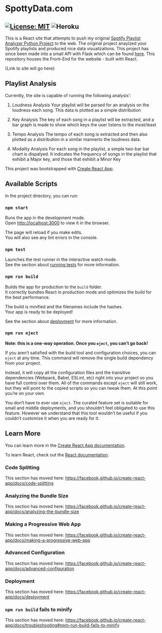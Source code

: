 # SpottyData.com
[![License: MIT](https://img.shields.io/badge/License-MIT-yellow.svg)](https://opensource.org/licenses/MIT)
![Heroku](https://heroku-badge.herokuapp.com/?app=spottydata)
---
This is a React site that attempts to push my original [Spotify Playlist Analyzer Python Project](https://github.com/NLeRoy917/spotify-playlist-analyzer) to the web. The original project anaylzed your Spotify playlists and produced nice data visualizations. This project has since been made into a small API with Flask which can be found [here](https://github.com/NLeRoy917/playlist-analyzer-api). This repository houses the Front-End for the website - built with React. 

{Link to site will go here}

## Playlist Analysis
Currently, the site is capable of running the following analysis':
1. Loudness Analysis
  Your playlist will be parsed for an analysis on the loudness each song. This data is plotted as a simple distribution
  
2. Key Analysis
  The key of each song in a playlist will be extracted, and a bar graph is made to show which keys the user listens to the most/least
  
3. Tempo Analysis
  The tempo of each song is extracted and then also plotted as a distribution in a similar mannerto the loudness data.
  
4. Modality Analysis
  For each song in the playlist, a simple two-bar bar chart is dispalyed. It indicates the frequency of songs in the playlist that exhibit a Major key, and those that exhibit a Minor Key
  


This project was bootstrapped with [Create React App](https://github.com/facebook/create-react-app).

## Available Scripts

In the project directory, you can run:

### `npm start`

Runs the app in the development mode.<br />
Open [http://localhost:3000](http://localhost:3000) to view it in the browser.

The page will reload if you make edits.<br />
You will also see any lint errors in the console.

### `npm test`

Launches the test runner in the interactive watch mode.<br />
See the section about [running tests](https://facebook.github.io/create-react-app/docs/running-tests) for more information.

### `npm run build`

Builds the app for production to the `build` folder.<br />
It correctly bundles React in production mode and optimizes the build for the best performance.

The build is minified and the filenames include the hashes.<br />
Your app is ready to be deployed!

See the section about [deployment](https://facebook.github.io/create-react-app/docs/deployment) for more information.

### `npm run eject`

**Note: this is a one-way operation. Once you `eject`, you can’t go back!**

If you aren’t satisfied with the build tool and configuration choices, you can `eject` at any time. This command will remove the single build dependency from your project.

Instead, it will copy all the configuration files and the transitive dependencies (Webpack, Babel, ESLint, etc) right into your project so you have full control over them. All of the commands except `eject` will still work, but they will point to the copied scripts so you can tweak them. At this point you’re on your own.

You don’t have to ever use `eject`. The curated feature set is suitable for small and middle deployments, and you shouldn’t feel obligated to use this feature. However we understand that this tool wouldn’t be useful if you couldn’t customize it when you are ready for it.

## Learn More

You can learn more in the [Create React App documentation](https://facebook.github.io/create-react-app/docs/getting-started).

To learn React, check out the [React documentation](https://reactjs.org/).

### Code Splitting

This section has moved here: https://facebook.github.io/create-react-app/docs/code-splitting

### Analyzing the Bundle Size

This section has moved here: https://facebook.github.io/create-react-app/docs/analyzing-the-bundle-size

### Making a Progressive Web App

This section has moved here: https://facebook.github.io/create-react-app/docs/making-a-progressive-web-app

### Advanced Configuration

This section has moved here: https://facebook.github.io/create-react-app/docs/advanced-configuration

### Deployment

This section has moved here: https://facebook.github.io/create-react-app/docs/deployment

### `npm run build` fails to minify

This section has moved here: https://facebook.github.io/create-react-app/docs/troubleshooting#npm-run-build-fails-to-minify
